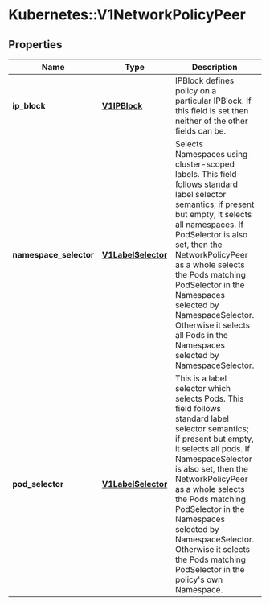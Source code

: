 # Kubernetes::V1NetworkPolicyPeer

## Properties
Name | Type | Description | Notes
------------ | ------------- | ------------- | -------------
**ip_block** | [**V1IPBlock**](V1IPBlock.md) | IPBlock defines policy on a particular IPBlock. If this field is set then neither of the other fields can be. | [optional] 
**namespace_selector** | [**V1LabelSelector**](V1LabelSelector.md) | Selects Namespaces using cluster-scoped labels. This field follows standard label selector semantics; if present but empty, it selects all namespaces.  If PodSelector is also set, then the NetworkPolicyPeer as a whole selects the Pods matching PodSelector in the Namespaces selected by NamespaceSelector. Otherwise it selects all Pods in the Namespaces selected by NamespaceSelector. | [optional] 
**pod_selector** | [**V1LabelSelector**](V1LabelSelector.md) | This is a label selector which selects Pods. This field follows standard label selector semantics; if present but empty, it selects all pods.  If NamespaceSelector is also set, then the NetworkPolicyPeer as a whole selects the Pods matching PodSelector in the Namespaces selected by NamespaceSelector. Otherwise it selects the Pods matching PodSelector in the policy&#39;s own Namespace. | [optional] 


